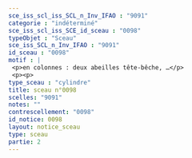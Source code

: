 ```yaml
---
sce_iss_scl_iss_SCL_n_Inv_IFAO : "9091"
categorie : "indéterminé"
sce_iss_scl_iss_SCE_id_sceau : "0098"
typeObjet : "Sceau"
sce_iss_SCL_n_Inv_IFAO : "9091"
id_sceau : "0098"
motif : |
 <p>en colonnes : deux abeilles tête-bêche, …</p>
 <p><p>
type_sceau : "cylindre"
title: sceau n°0098
scelles: "9091"
notes: ""
contrescellement: "0098"
id_notice: 0098
layout: notice_sceau
type: sceau
partie: 2
---
```

